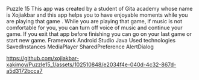 
Puzzle 15
This app was created by a student of Gita academy whose name is Xojiakbar and this app helps you to have enjoyable moments while you are playing that game .
While you are playing that game, if music is not comfortable for you, you can turn off voice of music and continue your game.
If you exit that app before finishing you can go on your last game or start new game.
Framework
  Android Studio
  Java
Used technologies
  SavedInstances
  MediaPlayer
  SharedPreference
  AlertDialog

https://github.com/xojiakbar-xakimov/Puzzle15_1/assets/102510848/e2034f4e-040d-4c32-867d-a5d3172bcca7

